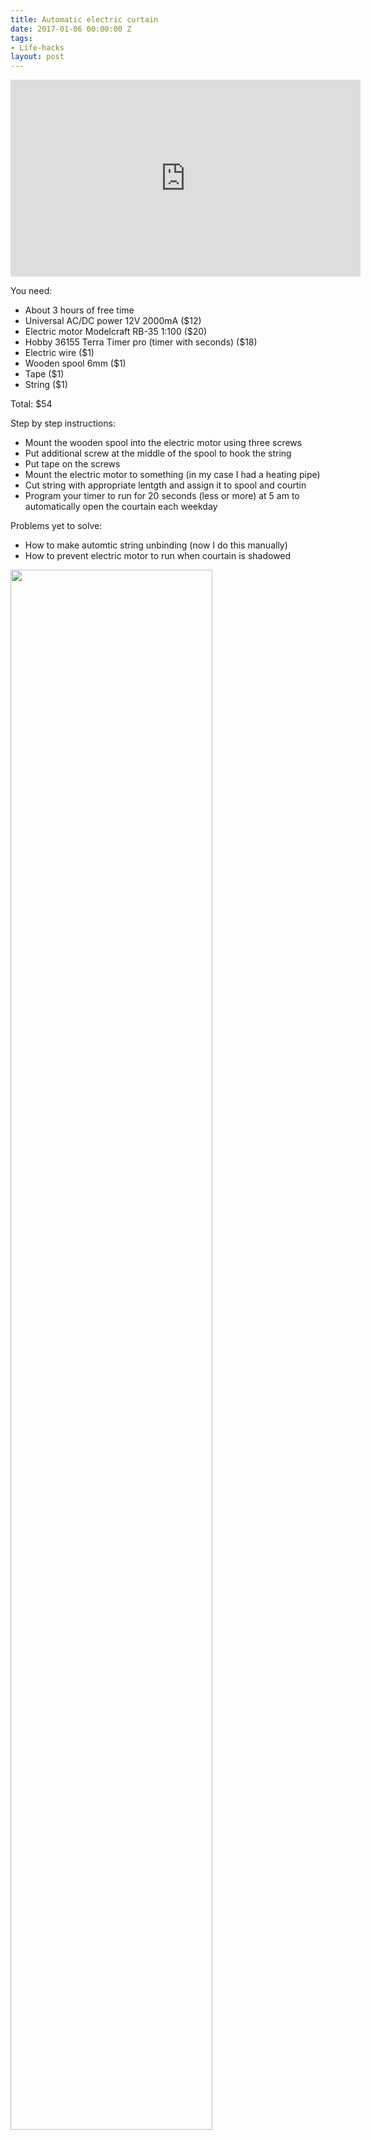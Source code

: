 ```yaml
---
title: Automatic electric curtain
date: 2017-01-06 00:00:00 Z
tags:
- Life-hacks
layout: post
---
```


<iframe width="560" height="315" src="https://www.youtube.com/embed/zSqjXpjQWyE" frameborder="0" allowfullscreen></iframe>

You need:

- About 3 hours of free time
- Universal AC/DC power 12V 2000mA ($12)
- Electric motor Modelcraft RB-35 1:100 ($20)
- Hobby 36155 Terra Timer pro (timer with seconds) ($18)
- Electric wire ($1)
- Wooden spool 6mm ($1)
- Tape ($1)
- String ($1)

Total: $54

Step by step instructions:

- Mount the wooden spool into the electric motor using three screws
- Put additional screw at the middle of the spool to hook the string
- Put tape on the screws
- Mount the electric motor to something (in my case I had a heating pipe)
- Cut string with appropriate lentgth and assign it to spool and courtin
- Program your timer to run for 20 seconds (less or more) at 5 am to automatically open the courtain each weekday

Problems yet to solve:

- How to make automtic string unbinding (now I do this manually)
- How to prevent electric motor to run when courtain is shadowed

<img src="https://kamilrudnicki.com/images/1.png" class="inline" style="width: 80%" />
<img src="https://kamilrudnicki.com/images/2.png" class="inline" style="width: 80%" />
